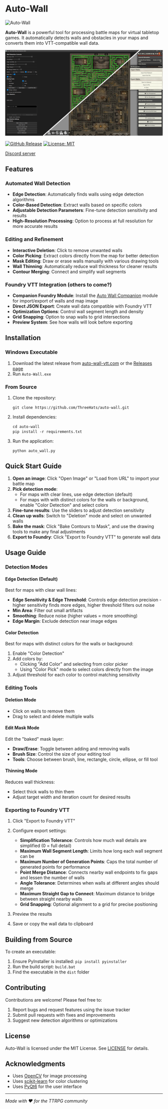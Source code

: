 # Auto-Wall

![Auto-Wall](resources/icon.ico)

**Auto-Wall** is a powerful tool for processing battle maps for virtual tabletop games. It automatically detects walls and obstacles in your maps and converts them into VTT-compatible wall data.

![Preview](resources/auto-wall-preview.png)

[![GitHub Release](https://img.shields.io/github/v/release/ThreeHats/auto-wall?style=flat&label=Latest)](https://github.com/ThreeHats/auto-wall/releases)
[![License: MIT](https://img.shields.io/badge/License-MIT-yellow.svg)](https://opensource.org/licenses/MIT)

[Discord server](https://discord.gg/HUzEnZy8uJ)

## Features

### Automated Wall Detection
- **Edge Detection**: Automatically finds walls using edge detection algorithms
- **Color-Based Detection**: Extract walls based on specific colors
- **Adjustable Detection Parameters**: Fine-tune detection sensitivity and results
- **High-Resolution Processing**: Option to process at full resolution for more accurate results

### Editing and Refinement
- **Interactive Deletion**: Click to remove unwanted walls
- **Color Picking**: Extract colors directly from the map for better detection
- **Mask Editing**: Draw or erase walls manually with various drawing tools
- **Wall Thinning**: Automatically reduce wall thickness for cleaner results
- **Contour Merging**: Connect and simplify wall segments

### Foundry VTT Integration (others to come?)
- **Companion Foundry Module**: Install the [Auto Wall Companion](https://github.com/ThreeHats/auto-wall-companion) module for import/export of walls and map image
- **Direct JSON Export**: Create wall data compatible with Foundry VTT
- **Optimization Options**: Control wall segment length and density
- **Grid Snapping**: Option to snap walls to grid intersections
- **Preview System**: See how walls will look before exporting

## Installation

### Windows Executable
1. Download the latest release from [auto-wall-vtt.com](auto-wall-vtt.com) or the [Releases page](https://github.com/ThreeHats/auto-wall/releases)
2. Run `Auto-Wall.exe`

### From Source
1. Clone the repository:
   ```
   git clone https://github.com/ThreeHats/auto-wall.git
   ```

2. Install dependencies:
   ```
   cd auto-wall
   pip install -r requirements.txt
   ```

3. Run the application:
   ```
   python auto_wall.py
   ```

## Quick Start Guide

1. **Open an image**: Click "Open Image" or "Load from URL" to import your battle map
2. **Pick detection mode**:
   - For maps with clear lines, use edge detection (default)
   - For maps with with distinct colors for the walls or background, enable "Color Detection" and select colors
3. **Fine-tune results**: Use the sliders to adjust detection sensitivity
4. **Clean up walls**: Switch to "Deletion" mode and select on unwanted walls
5. **Bake the mask**: Click "Bake Contours to Mask", and use the drawing tools to make any final adjustments
6. **Export to Foundry**: Click "Export to Foundry VTT" to generate wall data

## Usage Guide

### Detection Modes

#### Edge Detection (Default)
Best for maps with clear wall lines:
- **Edge Sensitivity & Edge Threshold**: Controls edge detection precision - higher sensitivity finds more edges, higher threshold filters out noise
- **Min Area**: Filter out small artifacts
- **Smoothing**: Reduce noise (higher values = more smoothing)
- **Edge Margin**: Exclude detection near image edges

#### Color Detection
Best for maps with distinct colors for the walls or background:
1. Enable "Color Detection"
2. Add colors by:
   - Clicking "Add Color" and selecting from color picker
   - Using "Color Pick" mode to select colors directly from the image
3. Adjust threshold for each color to control matching sensitivity

### Editing Tools

#### Deletion Mode
- Click on walls to remove them
- Drag to select and delete multiple walls

#### Edit Mask Mode
Edit the "baked" mask layer:
- **Draw/Erase**: Toggle between adding and removing walls
- **Brush Size**: Control the size of your editing tool
- **Tools**: Choose between brush, line, rectangle, circle, ellipse, or fill tool

#### Thinning Mode
Reduces wall thickness:
- Select thick walls to thin them
- Adjust target width and iteration count for desired results

### Exporting to Foundry VTT

1. Click "Export to Foundry VTT"
2. Configure export settings:
   - **Simplification Tolerance**: Controls how much wall details are simplified (0 = full detail)
   - **Maximum Wall Segment Length**: Limits how long each wall segment can be
   - **Maximum Number of Generation Points**: Caps the total number of generated points for performance
   - **Point Merge Distance**: Connects nearby wall endpoints to fix gaps and lessen the number of walls
   - **Angle Tolerance**: Determines when walls at different angles should merge
   - **Maximum Straight Gap to Connect**: Maximum distance to bridge between straight nearby walls
   - **Grid Snapping**: Optional alignment to a grid for precise positioning

3. Preview the results
4. Save or copy the wall data to clipboard

## Building from Source

To create an executable:

1. Ensure PyInstaller is installed: `pip install pyinstaller`
2. Run the build script: `build.bat`
3. Find the executable in the `dist` folder

## Contributing

Contributions are welcome! Please feel free to:

1. Report bugs and request features using the issue tracker
2. Submit pull requests with fixes and improvements
3. Suggest new detection algorithms or optimizations

## License

Auto-Wall is licensed under the MIT License. See [LICENSE](LICENSE) for details.

## Acknowledgments

- Uses [OpenCV](https://opencv.org/) for image processing
- Uses [scikit-learn](https://scikit-learn.org/) for color clustering
- Uses [PyQt6](https://www.riverbankcomputing.com/software/pyqt/) for the user interface

---

*Made with ❤️ for the TTRPG community*
